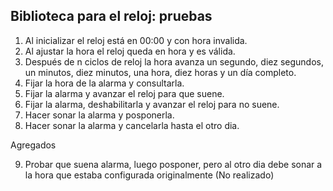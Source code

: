 ## Biblioteca para el reloj: pruebas

1.  Al inicializar el reloj está en 00:00 y con hora invalida.
2.  Al ajustar la hora el reloj queda en hora y es válida.
3. Después de n ciclos de reloj la hora avanza un segundo,
diez segundos, un minutos, diez minutos, una hora, diez
horas y un día completo.
4. Fijar la hora de la alarma y consultarla.
5. Fijar la alarma y avanzar el reloj para que suene.
6. Fijar la alarma, deshabilitarla y avanzar el reloj para no suene.
7. Hacer sonar la alarma y posponerla.
8. Hacer sonar la alarma y cancelarla hasta el otro dia.

Agregados

9. Probar que suena alarma, luego posponer, pero al otro dia debe sonar a la hora que estaba configurada originalmente (No realizado)